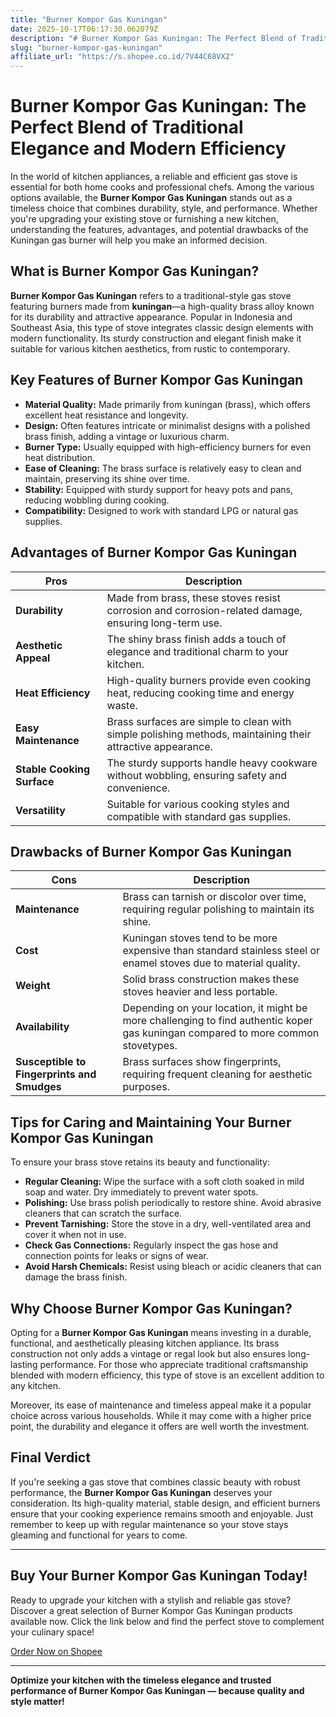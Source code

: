 ```yaml
---
title: "Burner Kompor Gas Kuningan"
date: 2025-10-17T06:17:30.062079Z
description: "# Burner Kompor Gas Kuningan: The Perfect Blend of Traditional Elegance and Modern Efficiency..."
slug: "burner-kompor-gas-kuningan"
affiliate_url: "https://s.shopee.co.id/7V44C68VX2"
---
```

# Burner Kompor Gas Kuningan: The Perfect Blend of Traditional Elegance and Modern Efficiency

In the world of kitchen appliances, a reliable and efficient gas stove is essential for both home cooks and professional chefs. Among the various options available, the **Burner Kompor Gas Kuningan** stands out as a timeless choice that combines durability, style, and performance. Whether you're upgrading your existing stove or furnishing a new kitchen, understanding the features, advantages, and potential drawbacks of the Kuningan gas burner will help you make an informed decision.

## What is Burner Kompor Gas Kuningan?

**Burner Kompor Gas Kuningan** refers to a traditional-style gas stove featuring burners made from **kuningan**—a high-quality brass alloy known for its durability and attractive appearance. Popular in Indonesia and Southeast Asia, this type of stove integrates classic design elements with modern functionality. Its sturdy construction and elegant finish make it suitable for various kitchen aesthetics, from rustic to contemporary.

## Key Features of Burner Kompor Gas Kuningan

- **Material Quality:** Made primarily from kuningan (brass), which offers excellent heat resistance and longevity.
- **Design:** Often features intricate or minimalist designs with a polished brass finish, adding a vintage or luxurious charm.
- **Burner Type:** Usually equipped with high-efficiency burners for even heat distribution.
- **Ease of Cleaning:** The brass surface is relatively easy to clean and maintain, preserving its shine over time.
- **Stability:** Equipped with sturdy support for heavy pots and pans, reducing wobbling during cooking.
- **Compatibility:** Designed to work with standard LPG or natural gas supplies.

## Advantages of Burner Kompor Gas Kuningan

| Pros | Description |
|-------|--------------|
| **Durability** | Made from brass, these stoves resist corrosion and corrosion-related damage, ensuring long-term use. |
| **Aesthetic Appeal** | The shiny brass finish adds a touch of elegance and traditional charm to your kitchen. |
| **Heat Efficiency** | High-quality burners provide even cooking heat, reducing cooking time and energy waste. |
| **Easy Maintenance** | Brass surfaces are simple to clean with simple polishing methods, maintaining their attractive appearance. |
| **Stable Cooking Surface** | The sturdy supports handle heavy cookware without wobbling, ensuring safety and convenience. |
| **Versatility** | Suitable for various cooking styles and compatible with standard gas supplies. |

## Drawbacks of Burner Kompor Gas Kuningan

| Cons | Description |
|--------|--------------|
| **Maintenance** | Brass can tarnish or discolor over time, requiring regular polishing to maintain its shine. |
| **Cost** | Kuningan stoves tend to be more expensive than standard stainless steel or enamel stoves due to material quality. |
| **Weight** | Solid brass construction makes these stoves heavier and less portable. |
| **Availability** | Depending on your location, it might be more challenging to find authentic koper gas kuningan compared to more common stovetypes. |
| **Susceptible to Fingerprints and Smudges** | Brass surfaces show fingerprints, requiring frequent cleaning for aesthetic purposes. |

## Tips for Caring and Maintaining Your Burner Kompor Gas Kuningan

To ensure your brass stove retains its beauty and functionality:

- **Regular Cleaning:** Wipe the surface with a soft cloth soaked in mild soap and water. Dry immediately to prevent water spots.
- **Polishing:** Use brass polish periodically to restore shine. Avoid abrasive cleaners that can scratch the surface.
- **Prevent Tarnishing:** Store the stove in a dry, well-ventilated area and cover it when not in use.
- **Check Gas Connections:** Regularly inspect the gas hose and connection points for leaks or signs of wear.
- **Avoid Harsh Chemicals:** Resist using bleach or acidic cleaners that can damage the brass finish.

## Why Choose Burner Kompor Gas Kuningan?

Opting for a **Burner Kompor Gas Kuningan** means investing in a durable, functional, and aesthetically pleasing kitchen appliance. Its brass construction not only adds a vintage or regal look but also ensures long-lasting performance. For those who appreciate traditional craftsmanship blended with modern efficiency, this type of stove is an excellent addition to any kitchen.

Moreover, its ease of maintenance and timeless appeal make it a popular choice across various households. While it may come with a higher price point, the durability and elegance it offers are well worth the investment.

## Final Verdict

If you're seeking a gas stove that combines classic beauty with robust performance, the **Burner Kompor Gas Kuningan** deserves your consideration. Its high-quality material, stable design, and efficient burners ensure that your cooking experience remains smooth and enjoyable. Just remember to keep up with regular maintenance so your stove stays gleaming and functional for years to come.

---

## Buy Your Burner Kompor Gas Kuningan Today!

Ready to upgrade your kitchen with a stylish and reliable gas stove? Discover a great selection of Burner Kompor Gas Kuningan products available now. Click the link below and find the perfect stove to complement your culinary space!

[Order Now on Shopee](https://s.shopee.co.id/7V44C68VX2)

---

**Optimize your kitchen with the timeless elegance and trusted performance of Burner Kompor Gas Kuningan — because quality and style matter!**